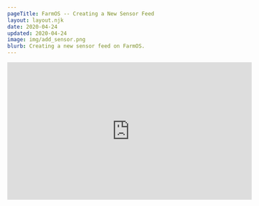 ```yaml
---
pageTitle: FarmOS -- Creating a New Sensor Feed
layout: layout.njk
date: 2020-04-24
updated: 2020-04-24
image: img/add_sensor.png
blurb: Creating a new sensor feed on FarmOS.
---
```


<iframe width="560" height="315" src="https://www.youtube.com/embed/arGErKKODrU" frameborder="0" allow="accelerometer; autoplay; encrypted-media; gyroscope; picture-in-picture" allowfullscreen></iframe>